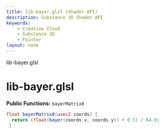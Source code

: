 ```yaml
---
title: lib-bayer.glsl (Shader API)
description: Substance 3D Shader API
keywords:
	- Creative Cloud
	- Substance 3D
	- Painter
layout: none
---
```





lib-bayer.glsl








[ ](#section-0)












[ ](#section-1)

lib-bayer.glsl
==============


**Public Functions:**
`bayerMatrix8`





```glsl
float bayerMatrix8(uvec2 coords) {
  return (float(bayer(coords.x, coords.y)) + 0.5) / 64.0;
 }
 
 
```






